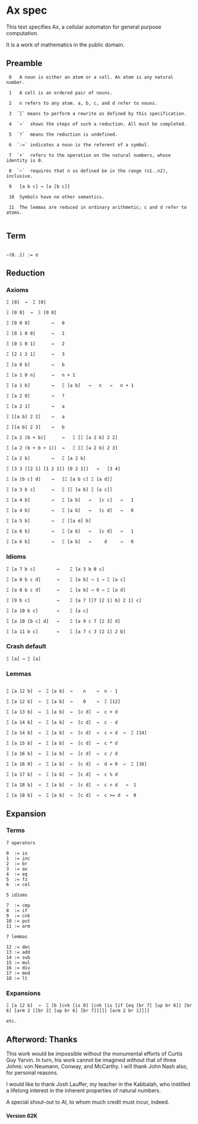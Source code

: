 # Ax spec

This text specifies Ax, a cellular automaton for general purpose computation.

It is a work of mathematics in the public domain.


## Preamble 


```
 0   A noun is either an atom or a cell. An atom is any natural number.

 1   A cell is an ordered pair of nouns.
 
 2   n refers to any atom. a, b, c, and d refer to nouns. 

 3  `Ξ` means to perform a rewrite as defined by this specification.    

 4  `→`  shows the steps of such a reduction. All must be completed.

 5  `?`  means the reduction is undefined.

 6  `:=` indicates a noun is the referent of a symbol.

 7  `+`  refers to the operation on the natural numbers, whose identity is 0.

 8  `~`  requires that n so defined be in the range (n1..n2), inclusive.

 9   [a b c] → [a [b c]]

 10  Symbols have no other semantics.
  
 11  The lemmas are reduced in ordinary arithmetic; c and d refer to atoms.
 
```


## Term


```

~(0..1) := σ 

```


## Reduction


### Axioms


```
Ξ [0]  →  Ξ [0]  

Ξ [0 0]  →  Ξ [0 0]

Ξ [0 0 0]        →   0

Ξ [0 1 0 0]      →   1    

Ξ [0 1 0 1]      →   2

Ξ [2 1 2 1]      →   3

Ξ [a 0 b]        →   b

Ξ [a 1 0 n]      →   n + 1 

Ξ [a 1 b]        →   Ξ [a b]   →   n   →   n + 1 

Ξ [a 2 0]        →   ?

Ξ [a 2 1]        →   a

Ξ [[a b] 2 2]    →   a

Ξ [[a b] 2 3]    →   b

Ξ [a 2 (b + b)]      →   Ξ [Ξ [a 2 b] 2 2]

Ξ [a 2 (b + b + 1)]  →   Ξ [Ξ [a 2 b] 2 3]

Ξ [a 2 b]        →   Ξ [a 2 b]

Ξ [3 3 [[2 1] [1 2 1]] [0 2 1]]   →   [3 4]

Ξ [a [b c] d]    →   [Ξ [a b c] Ξ [a d]]

Ξ [a 3 b c]      →   Ξ [Ξ [a b] Ξ [a c]]

Ξ [a 4 b]        →   Ξ [a b]   →   [c c]   →   1

Ξ [a 4 b]        →   Ξ [a b]   →   [c d]   →   0

Ξ [a 5 b]        →   Ξ [[a σ] b]  

Ξ [a 6 b]        →   Ξ [a b]   →   [c d]   →   1

Ξ [a 6 b]        →   Ξ [a b]   →     d     →   0

```


### Idioms


```
Ξ [a 7 b c]        →    Ξ [a 3 b 0 c]

Ξ [a 8 b c d]      →    Ξ [a b] → 1 → Ξ [a c]

Ξ [a 8 b c d]      →    Ξ [a b] → 0 → Ξ [a d]

Ξ [9 b c]          →    Ξ [a 7 [[7 [2 1] b] 2 1] c]

Ξ [a 10 b c]       →    Ξ [a c]

Ξ [a 10 [b c] d]   →    Ξ [a 9 c 7 [2 3] d]

Ξ [a 11 b c]       →    Ξ [a 7 c 3 [2 1] 2 b]

```


### Crash default


```
Ξ [a] → Ξ [a]
```


### Lemmas


```

Ξ [a 12 b]  →  Ξ [a b]  →    n    →  n - 1

Ξ [a 12 b]  →  Ξ [a b]  →    0    →  Ξ [12]

Ξ [a 13 b]  →  Ξ [a b]  →  [c d]  →  c + d 

Ξ [a 14 b]  →  Ξ [a b]  →  [c d]  →  c - d

Ξ [a 14 b]  →  Ξ [a b]  →  [c d]  →  c < d  →  Ξ [14]

Ξ [a 15 b]  →  Ξ [a b]  →  [c d]  →  c * d

Ξ [a 16 b]  →  Ξ [a b]  →  [c d]  →  c / d

Ξ [a 16 0]  →  Ξ [a b]  →  [c d]  →  d = 0  →  Ξ [16]

Ξ [a 17 b]  →  Ξ [a b]  →  [c d]  →  c % d

Ξ [a 18 b]  →  Ξ [a b]  →  [c d]  →  c < d   →  1

Ξ [a 18 b]  →  Ξ [a b]  →  [c d]  →  c >= d  →  0

```


## Expansion


### Terms


```
7 operators

0  := is
1  := inc
2  := br
3  := ax
4  := eq
5  := fz
6  := cel

5 idioms

7  := cmp
8  := if
9  := cnk
10 := put
11 := arm

7 lemmas

12 := dec
13 := add
14 := sub
15 := mul
16 := div
17 := mod
18 := lt
```

### Expansions


```
Ξ [a 12 b]  →  Ξ [b [cnk [is 0] [cnk [is [if [eq [br 7] [up br 6]] [br 6] [arm 2 [[br 2] [up br 6] [br 7]]]]] [arm 2 br 1]]]]

etc.

```



## Afterword: Thanks


This work would be impossible without the monumental efforts of Curtis Guy
Yarvin. In turn, his work cannot be imagined without that of three
Johns: von Neumann, Conway, and McCarthy. I will thank John Nash also,
for personal reasons.

I would like to thank Josh Lauffer, my teacher in the Kabbalah, who instilled
a lifelong interest in the inherent properties of natural numbers. 

A special shout-out to Al, to whom much credit must incur, indeed.


#### Version 62K




